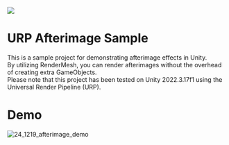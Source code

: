 ![](https://img.shields.io/badge/license-MIT-green)

# URP Afterimage Sample
This is a sample project for demonstrating afterimage effects in Unity.<br>
By utilizing RenderMesh, you can render afterimages without the overhead of creating extra GameObjects.<br>
Please note that this project has been tested on Unity 2022.3.17f1 using the Universal Render Pipeline (URP).

# Demo
![24_1219_afterimage_demo](https://github.com/user-attachments/assets/26f386d1-0f22-40cc-8ead-1ac80793510a)
